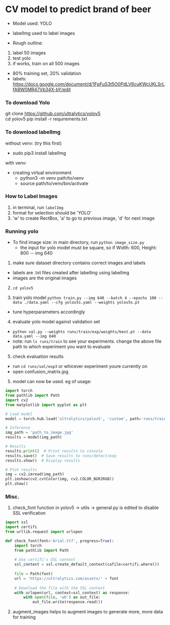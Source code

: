 # CV model to predict brand of beer 
- Model used: YOLO
- labelImg used to label images

- Rough outline:
1. label 50 images
2. test yolo
3. if works, train on all 500 images

- 80% training set, 20% validation
- labels: https://docs.google.com/document/d/1FpFuS3t5O0PdLV6cuKWcUKLSrLfABW0MR47Vb34X-bY/edit

### To download Yolo
git clone https://github.com/ultralytics/yolov5  
cd yolov5
pip install -r requirements.txt  

### To download labelImg
without venv: (try this first)
- sudo pip3 install labelImg

with venv:

- creating virtual environment
    - python3 -m venv path/to/venv
    - source path/to/venv/bin/activate

### How to Label Images
1. in terminal, run `labelImg`
2. format for selection should be 'YOLO'
3. 'w' to create RectBox, 'a' to go to previous image, 'd' for next image


### Running yolo

- To find image size: in main directory, run `python image_size.py`
    - the input for yolo model must be square, so if 
        Width: 600, Height: 800
      -- img 640

1. make sure dataset directory contains correct images and labels
- labels are .txt files created after labelling using labelImg
- images are the original images

2. `cd yolov5`

3. train yolo model
`python train.py --img 640 --batch 4 --epochs 100 --data ./data.yaml --cfg yolov5s.yaml --weights yolov5s.pt`
- tune hyperparameters accordingly

4. evaluate yolo model against validation set
- `python val.py --weights runs/train/exp/weights/best.pt --data data.yaml --img 640`
- note: run `ls runs/train` to see your experiments. change the above file path to which experiment you want to evaluate

5. check evaluation results
- run `cd runs/val/exp3` or whicever experiment youre currently on
- open confusion_matrix.jpg

5. model can now be used. eg of usage:
```python
import torch
from pathlib import Path
import cv2
from matplotlib import pyplot as plt

# Load model
model = torch.hub.load('ultralytics/yolov5', 'custom', path='runs/train/exp/weights/best.pt')

# Inference
img_path = 'path_to_image.jpg'
results = model(img_path)

# Results
results.print()  # Print results to console
results.save()  # Save results to runs/detect/exp
results.show()  # Display results

# Plot results
img = cv2.imread(img_path)
plt.imshow(cv2.cvtColor(img, cv2.COLOR_BGR2RGB))
plt.show()
```

### Misc.
1. check_font function in yolov5 -> utils -> general.py is edited to disable SSL verification
```python
import ssl
import certifi
from urllib.request import urlopen

def check_font(font='Arial.ttf', progress=True):
    import torch
    from pathlib import Path
    
    # Use certifi's SSL context
    ssl_context = ssl.create_default_context(cafile=certifi.where())
    
    file = Path(font)
    url = 'https://ultralytics.com/assets/' + font
    
    # Download the file with the SSL context
    with urlopen(url, context=ssl_context) as response:
        with open(file, 'wb') as out_file:
            out_file.write(response.read())
```

2. augment_images helps to augment images to generate more, more data for training